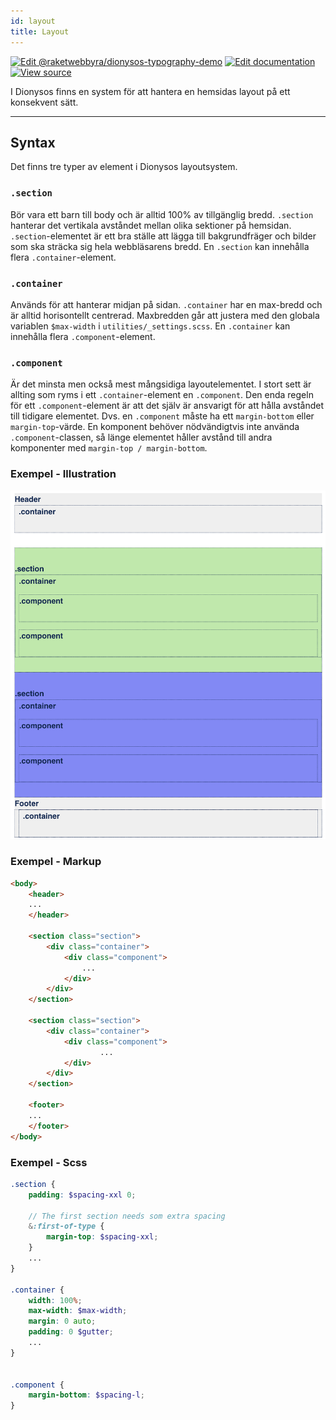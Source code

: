 ```yaml
---
id: layout
title: Layout
---
```

[![Edit @raketwebbyra/dionysos-typography-demo](https://codesandbox.io/static/img/play-codesandbox.svg)](https://codesandbox.io/s/github/DanielJohnsson87/raket-factory/tree/dionysos-layout-example/dionysos)
[![Edit documentation](https://img.shields.io/badge/GITHUB-edit%20doc-green.svg)](https://github.com/raket/raket-factory/blob/master/docusaurus/docs/layout.md)
[![View source](https://img.shields.io/badge/GITHUB-view%20source-green.svg)](https://github.com/raket/raket-factory/tree/master/dionysos)

I Dionysos finns en system för att hantera en hemsidas layout på ett konsekvent sätt.

---
## Syntax
Det finns tre typer av element i Dionysos layoutsystem.

### `.section`
Bör vara ett barn till body och är alltid 100% av tillgänglig bredd. `.section` hanterar det vertikala
avståndet mellan olika sektioner på hemsidan. `.section`-elementet är ett bra ställe att lägga till bakgrundfräger och bilder
som ska sträcka sig hela webbläsarens bredd. En `.section` kan innehålla flera `.container`-element.

### `.container`
Används för att hanterar midjan på sidan. `.container` har en max-bredd och är alltid horisontellt centrerad.
Maxbredden går att justera med den globala variablen `$max-width` i `utilities/_settings.scss`. En `.container` kan innehålla flera `.component`-element.

### `.component`
Är det minsta men också mest mångsidiga layoutelementet. I stort sett är allting som ryms i ett `.container`-element
en `.component`. Den enda regeln för ett `.component`-element är att det själv är ansvarigt för att hålla avståndet till tidigare elementet.
Dvs. en `.component` måste ha ett `margin-bottom` eller `margin-top`-värde. En komponent behöver nödvändigtvis inte använda `.component`-classen,
så länge elementet håller avstånd till andra komponenter med `margin-top / margin-bottom`.  


### Exempel - Illustration
![Layout illustration](https://raw.githubusercontent.com/DanielJohnsson87/raket-factory/master/docusaurus/docs/assets/layout-illustration.PNG)

### Exempel - Markup
```html
<body>
    <header>
    ...
    </header>

    <section class="section">
        <div class="container">
            <div class="component">
                ...
            </div>
        </div>
    </section>

    <section class="section">
        <div class="container">
            <div class="component">
                    ...
            </div>
        </div>
    </section>

    <footer>
    ...
    </footer>
</body>
```

### Exempel - Scss
```scss
.section {
    padding: $spacing-xxl 0;

    // The first section needs som extra spacing
    &:first-of-type {
        margin-top: $spacing-xxl;
    }
    ...
}

.container {
    width: 100%;
    max-width: $max-width;
    margin: 0 auto;
    padding: 0 $gutter;
    ...
}


.component {
    margin-bottom: $spacing-l;
}

```
